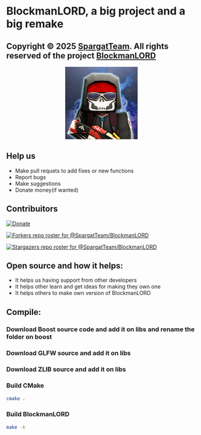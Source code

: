 # BlockmanLORD, a big project and a big remake

## Copyright © 2025 [SpargatTeam](https://github.com/SpargatTeam). All rights reserved of the project [BlockmanLORD](https://github.com/SpargatTeam/BlockmanLORD)

<p align="center">
  <a href="https://blockmanlauncher.vercel.app">
    <img src="https://raw.githubusercontent.com/SpargatTeam/BlockmanLORD/main/res/mipmap-xxxhdpi/app_launcher.png" alt="Blockman"/>
  </a>
</p>

## Help us

- Make pull requets to add fixes or new functions
- Report bugs
- Make suggestions
- Donate money(if wanted)

## Contribuitors

[![Donate](https://img.shields.io/badge/Support-Patreon-orange.svg)](https://patreon.com/Spargat)

[![Forkers repo roster for @SpargatTeam/BlockmanLORD](https://reporoster.com/forks/SpargatTeam/BlockmanLORD)](https://github.com/SpargatTeam/BlockmanLORD/network/members)

[![Stargazers repo roster for @SpargatTeam/BlockmanLORD](https://reporoster.com/stars/SpargatTeam/BlockmanLORD)](https://github.com/SpargatTeam/BlockmanLORD/stargazers)

## Open source and how it helps:

- It helps us having support from other developers
- It helps other learn and get ideas for making they own one
- It helps others to make own version of BlockmanLORD

## Compile:

### Download Boost source code and add it on libs and rename the folder on boost

### Download GLFW source and add it on libs

### Download ZLIB source and add it on libs

### Build CMake

```bash
cmake .
```
### Build BlockmanLORD

```bash
make -k
```
